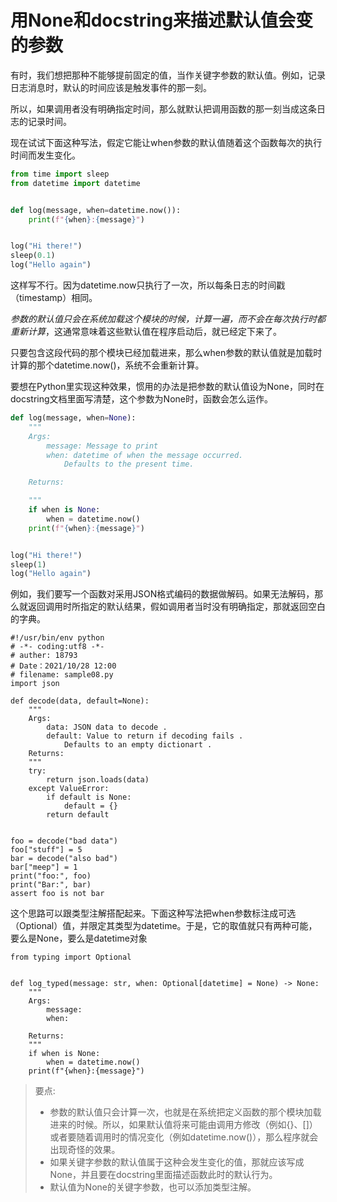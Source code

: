 # 用None和docstring来描述默认值会变的参数

有时，我们想把那种不能够提前固定的值，当作关键字参数的默认值。例如，记录日志消息时，默认的时间应该是触发事件的那一刻。

所以，如果调用者没有明确指定时间，那么就默认把调用函数的那一刻当成这条日志的记录时间。

现在试试下面这种写法，假定它能让when参数的默认值随着这个函数每次的执行时间而发生变化。

```python
from time import sleep
from datetime import datetime


def log(message, when=datetime.now()):
    print(f"{when}:{message}")


log("Hi there!")
sleep(0.1)
log("Hello again")
```

这样写不行。因为datetime.now只执行了一次，所以每条日志的时间戳（timestamp）相同。

*参数的默认值只会在系统加载这个模块的时候，计算一遍，而不会在每次执行时都重新计算*，这通常意味着这些默认值在程序启动后，就已经定下来了。

只要包含这段代码的那个模块已经加载进来，那么when参数的默认值就是加载时计算的那个datetime.now()，系统不会重新计算。



要想在Python里实现这种效果，惯用的办法是把参数的默认值设为None，同时在docstring文档里面写清楚，这个参数为None时，函数会怎么运作。

```python
def log(message, when=None):
    """
    Args:
        message: Message to print
        when: datetime of when the message occurred.
            Defaults to the present time.

    Returns:

    """
    if when is None:
        when = datetime.now()
    print(f"{when}:{message}")


log("Hi there!")
sleep(1)
log("Hello again")
```



例如，我们要写一个函数对采用JSON格式编码的数据做解码。如果无法解码，那么就返回调用时所指定的默认结果，假如调用者当时没有明确指定，那就返回空白的字典。

```
#!/usr/bin/env python
# -*- coding:utf8 -*-
# auther: 18793
# Date：2021/10/28 12:00
# filename: sample08.py
import json

def decode(data, default=None):
    """
    Args:
        data: JSON data to decode .
        default: Value to return if decoding fails .
            Defaults to an empty dictionart .
    Returns:
    """
    try:
        return json.loads(data)
    except ValueError:
        if default is None:
            default = {}
        return default


foo = decode("bad data")
foo["stuff"] = 5
bar = decode("also bad")
bar["meep"] = 1
print("foo:", foo)
print("Bar:", bar)
assert foo is not bar
```



这个思路可以跟类型注解搭配起来。下面这种写法把when参数标注成可选（Optional）值，并限定其类型为datetime。于是，它的取值就只有两种可能，要么是None，要么是datetime对象

```
from typing import Optional


def log_typed(message: str, when: Optional[datetime] = None) -> None:
    """
    Args:
        message:
        when:

    Returns:
    """
    if when is None:
        when = datetime.now()
    print(f"{when}:{message}")
```



> 要点:
>
> * 参数的默认值只会计算一次，也就是在系统把定义函数的那个模块加载进来的时候。所以，如果默认值将来可能由调用方修改（例如{}、[]）或者要随着调用时的情况变化（例如datetime.now()），那么程序就会出现奇怪的效果。
> * 如果关键字参数的默认值属于这种会发生变化的值，那就应该写成None，并且要在docstring里面描述函数此时的默认行为。
> * 默认值为None的关键字参数，也可以添加类型注解。

